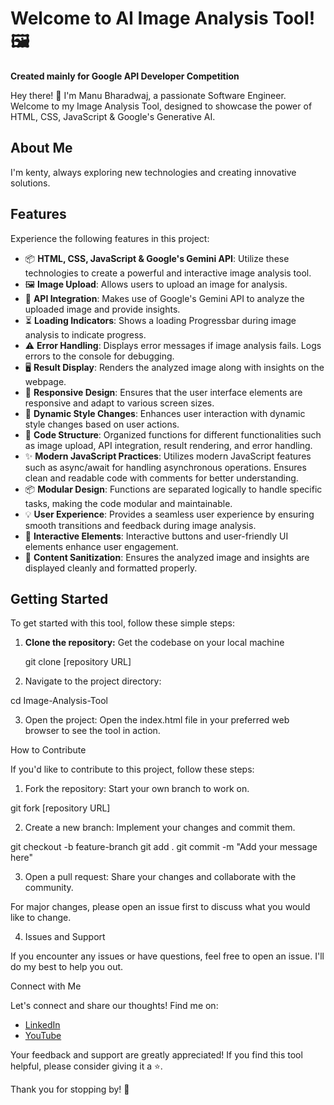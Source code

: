 # Welcome to AI Image Analysis Tool! 🖼️

**Created mainly for Google API Developer Competition**

Hey there! 👋 I'm Manu Bharadwaj, a passionate Software Engineer. Welcome to my Image Analysis Tool, designed to showcase the power of HTML, CSS, JavaScript & Google's Generative AI.

## About Me
I'm kenty, always exploring new technologies and creating innovative solutions.

## Features
Experience the following features in this project:
- 📦 **HTML, CSS, JavaScript & Google's Gemini API**: Utilize these technologies to create a powerful and interactive image analysis tool.
- 🖼️ **Image Upload**: Allows users to upload an image for analysis.
- 🔄 **API Integration**: Makes use of Google's Gemini API to analyze the uploaded image and provide insights.
- ⏳ **Loading Indicators**: Shows a loading Progressbar during image analysis to indicate progress.
- ⚠️ **Error Handling**: Displays error messages if image analysis fails. Logs errors to the console for debugging.
- 🖥️ **Result Display**: Renders the analyzed image along with insights on the webpage.
- 📱 **Responsive Design**: Ensures that the user interface elements are responsive and adapt to various screen sizes.
- 🎨 **Dynamic Style Changes**: Enhances user interaction with dynamic style changes based on user actions.
- 📁 **Code Structure**: Organized functions for different functionalities such as image upload, API integration, result rendering, and error handling.
- ✨ **Modern JavaScript Practices**: Utilizes modern JavaScript features such as async/await for handling asynchronous operations. Ensures clean and readable code with comments for better understanding.
- 📦 **Modular Design**: Functions are separated logically to handle specific tasks, making the code modular and maintainable.
- 💡 **User Experience**: Provides a seamless user experience by ensuring smooth transitions and feedback during image analysis.
- 🔘 **Interactive Elements**: Interactive buttons and user-friendly UI elements enhance user engagement.
- 🧹 **Content Sanitization**: Ensures the analyzed image and insights are displayed cleanly and formatted properly.

## Getting Started
To get started with this tool, follow these simple steps:

1. **Clone the repository:** Get the codebase on your local machine

   git clone [repository URL]

2. Navigate to the project directory:

  cd Image-Analysis-Tool

3. Open the project: Open the index.html file in your preferred web browser to see the tool in action.

How to Contribute

If you'd like to contribute to this project, follow these steps:

1. Fork the repository: Start your own branch to work on.

  git fork [repository URL]

2. Create a new branch: Implement your changes and commit them.

  git checkout -b feature-branch
  git add .
  git commit -m "Add your message here"

3. Open a pull request: Share your changes and collaborate with the community.

  For major changes, please open an issue first to discuss what you would like to change.

4. Issues and Support

  If you encounter any issues or have questions, feel free to open an issue. I'll do my best to help you out.

Connect with Me

Let's connect and share our thoughts! Find me on:

- [LinkedIn](https://www.linkedin.com/in/manu-bharadwaj-3507a345/)
- [YouTube](https://www.youtube.com/@code-with-Bharadwaj)

Your feedback and support are greatly appreciated! If you find this tool helpful, please consider giving it a ⭐️.

Thank you for stopping by! 🌟




